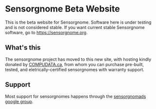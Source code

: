 # Sensorgnome Beta Website

This is the beta website for Sensorgnome. Software here is under testing and is not considered stable. If you want current stable Sensorgnome software, go to https://sensorgnome.org.

## What's this

The sensorgnome project has moved to this new site, with hosting kindly donated by [COMPUDATA.ca](https://compudata.ca),
from whom you can purchase pre-built, tested, and eletrically-certified sensorgnomes with warranty support.

## Support

Most support for sensorgnomes happens through the [sensorgnomads google group](https://groups.google.com/forum/#!forum/sensorgnomads).
